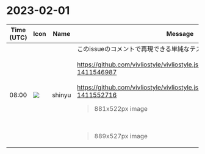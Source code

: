 # 2023-02-01

|Time (UTC)|Icon|Name|Message|
|---|---|---|---|
|08:00|![](https://avatars.slack-edge.com/2018-04-27/354445776386_e258f5ed5ba887b08668_72.jpg)|shinyu|このissueのコメントで再現できる単純なテストを追加しました。<br><br><https://github.com/vivliostyle/vivliostyle.js/issues/749#issuecomment-1411546987><br><br><https://github.com/vivliostyle/vivliostyle.js/issues/749#issuecomment-1411552716><br><blockquote>881x522px image</blockquote><br><blockquote>889x527px image</blockquote>|
